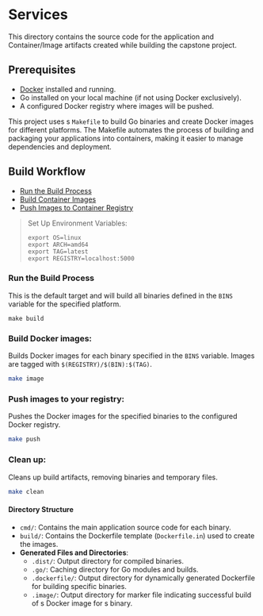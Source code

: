 # Services

This directory contains the source code for the application and
Container/Image artifacts created while building the capstone project.

## Prerequisites

- [Docker](https://www.docker.com/get-started) installed and running.
- Go installed on your local machine (if not using Docker exclusively).
- A configured Docker registry where images will be pushed.

This project uses s `Makefile` to build Go binaries and create Docker images for different platforms. The Makefile
automates the process of building and packaging your applications into containers, making it easier to manage
dependencies and deployment.

## Build Workflow

- [Run the Build Process](#run-the-build-process)
- [Build Container Images](#build-docker-images)
- [Push Images to Container Registry](#push-images-to-your-registry)

> Set Up Environment Variables:
> 
>  ```shell
>  export OS=linux
>  export ARCH=amd64
>  export TAG=latest
>  export REGISTRY=localhost:5000
> ```

### Run the Build Process

This is the default target and will build all binaries defined in the `BINS` variable for the specified platform.

```shell
make build
```
### Build Docker images:

Builds Docker images for each binary specified in the `BINS` variable. Images are tagged with `$(REGISTRY)/$(BIN):$(TAG)`.

```bash
make image
```

### Push images to your registry:

Pushes the Docker images for the specified binaries to the configured Docker registry.

```bash
make push
```

### Clean up:

Cleans up build artifacts, removing binaries and temporary files.

```bash
make clean
```

#### Directory Structure

- `cmd/`: Contains the main application source code for each binary.
- `build/`: Contains the Dockerfile template (`Dockerfile.in`) used to create the images.
- **Generated Files and Directories**:
   - `.dist/`: Output directory for compiled binaries.
   - `.go/`: Caching directory for Go modules and builds.
   - `.dockerfile/`: Output directory for dynamically generated Dockerfile for building specific binaries.
   - `.image/`: Output directory for marker file indicating successful build of s Docker image for s binary.
